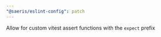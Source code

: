 ```yaml
---
"@saeris/eslint-config": patch
---
```


Allow for custom vitest assert functions with the `expect` prefix
